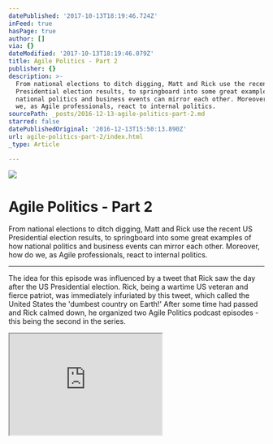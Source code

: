 ```yaml
---
datePublished: '2017-10-13T18:19:46.724Z'
inFeed: true
hasPage: true
author: []
via: {}
dateModified: '2017-10-13T18:19:46.079Z'
title: Agile Politics - Part 2
publisher: {}
description: >-
  From national elections to ditch digging, Matt and Rick use the recent US
  Presidential election results, to springboard into some great examples of how
  national politics and business events can mirror each other. Moreover, how do
  we, as Agile professionals, react to internal politics.
sourcePath: _posts/2016-12-13-agile-politics-part-2.md
starred: false
datePublishedOriginal: '2016-12-13T15:50:13.890Z'
url: agile-politics-part-2/index.html
_type: Article

---
```

![](https://the-grid-user-content.s3-us-west-2.amazonaws.com/d550fdac-6bee-4b5f-914a-5ce111438a91.jpg)

# Agile Politics - Part 2

From national elections to ditch digging, Matt and Rick use the recent US Presidential election results, to springboard into some great examples of how national politics and business events can mirror each other. Moreover, how do we, as Agile professionals, react to internal politics.

---

The idea for this episode was influenced by a tweet that Rick saw the day after the US Presidential election. Rick, being a wartime US veteran and fierce patriot, was immediately infuriated by this tweet, which called the United States the 'dumbest country on Earth!' After some time had passed and Rick calmed down, he organized two Agile Politics podcast episodes - this being the second in the series.

<iframe src="https://the-grid.github.io/ed-userhtml/?g=eJxlkM1uAjEMhF8lyh28Qi0VFcuroPwY1sKxV0lW2-3TN4EbvY3ns8Yjn-mWXUJT6sY4Wq85Yv42ooLWlBxGCzDVxJ-7md2Gec_kyyb7oAkweYyAMxWNCBTh4zSchsMXTEj3qcJhGGClWCc4NlUnTAilOokuR3BLbTd-Kog2tCQvjhg2LE_Sj3UyZ2R1sUvRq4stjEqfImUMlVTAu_BYe6LoLrgwIdS8IFjzajHaVsOaZ4_RHrsuISszyX20otYYx6zrbWFuAFHMiv5B9d1N-vtu6b-d8uZczvB68OUPzTiDYA" height="200" style=""></iframe>